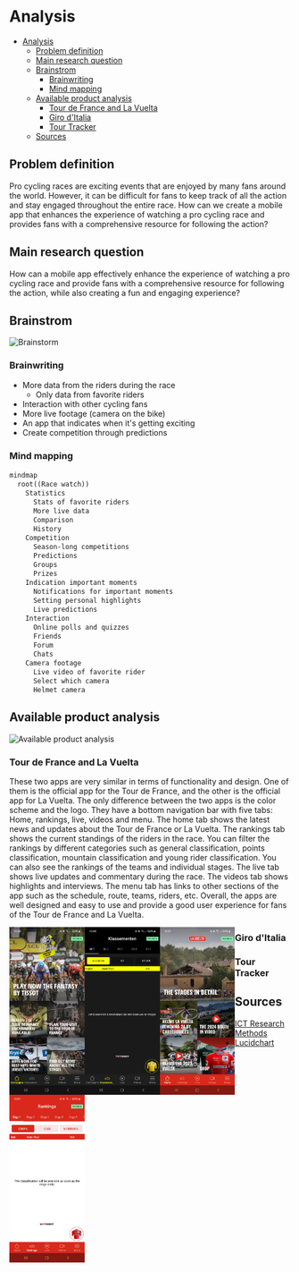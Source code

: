 # Analysis

-   [Analysis](#analysis)
    -   [Problem definition](#problem-definition)
    -   [Main research question](#main-research-question)
    -   [Brainstrom](#brainstrom)
        -   [Brainwriting](#brainwriting)
        -   [Mind mapping](#mind-mapping)
    -   [Available product analysis](#available-product-analysis)
        -   [Tour de France and La Vuelta](#tour-de-france-and-la-vuelta)
        -   [Giro d'Italia](#giro-ditalia)
        -   [Tour Tracker](#tour-tracker)
    -   [Sources](#sources)

## Problem definition

Pro cycling races are exciting events that are enjoyed by many fans around the world. However, it can be difficult for fans to keep track of all the action and stay engaged throughout the entire race. How can we create a mobile app that enhances the experience of watching a pro cycling race and provides fans with a comprehensive resource for following the action?

## Main research question

How can a mobile app effectively enhance the experience of watching a pro cycling race and provide fans with a comprehensive resource for following the action, while also creating a fun and engaging experience?

## Brainstrom

<img src="https://ictresearchmethods.nl/img/methods/workshop/brainstorm.webp" height="300" alt="Brainstorm">

### Brainwriting

-   More data from the riders during the race
    -   Only data from favorite riders
-   Interaction with other cycling fans
-   More live footage (camera on the bike)
-   An app that indicates when it's getting exciting
-   Create competition through predictions

### Mind mapping

```mermaid
mindmap
  root((Race watch))
    Statistics
      Stats of favorite riders
      More live data
      Comparison
      History
    Competition
      Season-long competitions
      Predictions
      Groups
      Prizes
    Indication important moments
      Notifications for important moments
      Setting personal highlights
      Live predictions
    Interaction
      Online polls and quizzes
      Friends
      Forum
      Chats
    Camera footage
      Live video of favorite rider
      Select which camera
      Helmet camera
```

## Available product analysis

<img src="https://ictresearchmethods.nl/img/methods/library/available-product-analysis.webp" height="300" alt="Available product analysis">

### Tour de France and La Vuelta

These two apps are very similar in terms of functionality and design. One of them is the official app for the Tour de France, and the other is the official app for La Vuelta. The only difference between the two apps is the color scheme and the logo. They have a bottom navigation bar with five tabs: Home, rankings, live, videos and menu. The home tab shows the latest news and updates about the Tour de France or La Vuelta. The rankings tab shows the current standings of the riders in the race. You can filter the rankings by different categories such as general classification, points classification, mountain classification and young rider classification. You can also see the rankings of the teams and individual stages. The live tab shows live updates and commentary during the race. The videos tab shows highlights and interviews. The menu tab has links to other sections of the app such as the schedule, route, teams, riders, etc. Overall, the apps are well designed and easy to use and provide a good user experience for fans of the Tour de France and La Vuelta.

<img src="./Images/Screenshot_20240618_100038_Tour%20de%20France.jpg" height="300" alt="Tour de France" style="float: left;">
<img src="./Images/Screenshot_20240618_100055_Tour%20de%20France.jpg" height="300" alt="Tour de France" style="float: left;">
<img src="./Images/Screenshot_20240618_100109_La%20Vuelta.jpg" height="300" alt="La Vuelta" style="float: left;">
<img src="./Images/Screenshot_20240618_100116_La%20Vuelta.jpg" height="300" alt="La Vuelta" style="float: left;">

### Giro d'Italia

### Tour Tracker

## Sources

-   [ICT Research Methods](https://ictresearchmethods.nl)
-   [Lucidchart](https://www.lucidchart.com/blog/effective-brainstorming-techniques)
